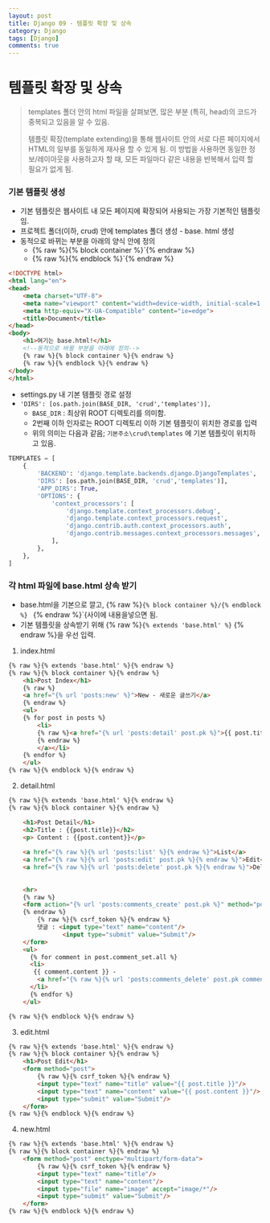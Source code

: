 ```yaml
---
layout: post
title: Django 09 - 템플릿 확장 및 상속
category: Django
tags: [Django]
comments: true
---
```






# 템플릿 확장 및 상속

> templates 폴더 안의 html 파일을 살펴보면, 많은 부분 (특히, head)의 코드가 중복되고 있음을 알 수 있음.
>
> 템플릿 확장(template extending)을 통해 웹사이트 안의 서로 다른 페이지에서 HTML의 일부를 동일하게 재사용 할 수 있게 됨. 이 방법을 사용하면 동일한 정보/레이아웃을 사용하고자 할 때, 모든 파일마다 같은 내용을 반복해서 입력 할 필요가 없게 됨.

### 기본 템플릿 생성

- 기본 템플릿은 웹사이트 내 모든 페이지에 확장되어 사용되는 가장 기본적인 템플릿임.
- 프로젝트 폴더(이하, crud) 안에  templates 폴더 생성  - base. html 생성
- 동적으로 바뀌는 부분을 아래의 양식 안에 정의
  - {% raw %}{% block container %}`{% endraw %}
  - {% raw %}{% endblock %}`{% endraw %}

```html
<!DOCTYPE html>
<html lang="en">
<head>
    <meta charset="UTF-8">
    <meta name="viewport" content="width=device-width, initial-scale=1.0">
    <meta http-equiv="X-UA-Compatible" content="ie=edge">
    <title>Document</title>
</head>
<body>
    <h1>여기는 base.html!</h1>
    <!--동적으로 바뀔 부분을 아래에 정의-->
    {% raw %}{% block container %}{% endraw %}
    {% raw %}{% endblock %}{% endraw %}
</body>
</html>
```



- settings.py 내 기본 템플릿 경로 설정
- `'DIRS': [os.path.join(BASE_DIR, 'crud','templates')],`
  - `BASE_DIR` : 최상위 ROOT 디렉토리를 의미함. 
  - 2번째 이하 인자로는 ROOT 디렉토리 이하 기본 템플릿이 위치한 경로를 입력
  - 위의 의미는 다음과 같음; `기본주소\crud\templates` 에 기본 템플릿이 위치하고 있음.

```python
TEMPLATES = [
    {
        'BACKEND': 'django.template.backends.django.DjangoTemplates',
        'DIRS': [os.path.join(BASE_DIR, 'crud','templates')],
        'APP_DIRS': True,
        'OPTIONS': {
            'context_processors': [
                'django.template.context_processors.debug',
                'django.template.context_processors.request',
                'django.contrib.auth.context_processors.auth',
                'django.contrib.messages.context_processors.messages',
            ],
        },
    },
]
```



### 각 html 파일에 base.html 상속 받기

- base.html을 기본으로 깔고, {% raw %}`{% block container %}/{% endblock %} ` {% endraw %}`{사이에 내용을넣으면 됨.
- 기본 템플릿을 상속받기 위해 {% raw %}`{% extends 'base.html' %}` {% endraw %}을 우선 입력.

1. index.html

```html
{% raw %}{% extends 'base.html' %}{% endraw %}
{% raw %}{% block container %}{% endraw %}
    <h1>Post Index</h1>
	{% raw %}
    <a href="{% url 'posts:new' %}">New - 새로운 글쓰기</a>
	{% endraw %}
    <ul>
    {% for post in posts %}
        <li>
        {% raw %}<a href="{% url 'posts:detail' post.pk %}">{{ post.title }}
        {% endraw %}    
        </a></li>    
    {% endfor %}
    </ul>
{% raw %}{% endblock %}{% endraw %}
```



2. detail.html

```html
{% raw %}{% extends 'base.html' %}{% endraw %}
{% raw %}{% block container %}{% endraw %}

    <h1>Post Detail</h1>
    <h2>Title : {{post.title}}</h2>
    <p> Content : {{post.content}}</p>
	
    <a href="{% raw %}{% url 'posts:list' %}{% endraw %}">List</a>
    <a href="{% raw %}{% url 'posts:edit' post.pk %}{% endraw %}">Edit</a>
    <a href="{% raw %}{% url 'posts:delete' post.pk %}{% endraw %}">Delete</a>
	
    
    <hr>
    {% raw %}
	<form action="{% url 'posts:comments_create' post.pk %}" method="post">
    {% endraw %}
        {% raw %}{% csrf_token %}{% endraw %}
        댓글 : <input type="text" name="content"/>
        	   <input type="submit" value="Submit"/>
    </form>
    <ul>
      {% for comment in post.comment_set.all %}
      <li> 
       {{ comment.content }} - 
        <a href="{% raw %}{% url 'posts:comments_delete' post.pk comment.pk %}{% endraw %}">Delete</a>
      </li>
      {% endfor %}
    </ul>

{% raw %}{% endblock %}{% endraw %}
```



3. edit.html

```html
{% raw %}{% extends 'base.html' %}{% endraw %}
{% raw %}{% block container %}{% endraw %}
    <h1>Post Edit</h1>
    <form method="post">
        {% raw %}{% csrf_token %}{% endraw %}
        <input type="text" name="title" value="{{ post.title }}"/>
        <input type="text" name="content" value="{{ post.content }}"/>
        <input type="submit" value="Submit"/>
    </form>
{% raw %}{% endblock %}{% endraw %}
```



4. new.html

```html
{% raw %}{% extends 'base.html' %}{% endraw %}
{% raw %}{% block container %}{% endraw %}
    <form method="post" enctype="multipart/form-data">
        {% raw %}{% csrf_token %}{% endraw %}
        <input type="text" name="title"/>
        <input type="text" name="content"/>
        <input type="file" name="image" accept="image/*"/>
        <input type="submit" value="Submit"/>
    </form>
{% raw %}{% endblock %}{% endraw %}
```



